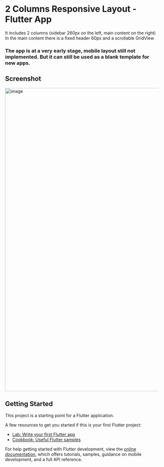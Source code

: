 # 2 Columns Responsive Layout - Flutter App

It includes 2 columns (sidebar 260px on the left, main content on the right)
In the main content there is a fixed header 60px and a scrollable GridView

### The app is at a very early stage, mobile layout still not implemented. But it can still be used as a blank template for new apps.

## Screenshot

<img width="993" alt="image" src="https://github.com/mattracx/2_columns_layout/assets/1215814/8cfa87a0-5bb9-43dc-b558-ae695f43e828">


## Getting Started

This project is a starting point for a Flutter application.

A few resources to get you started if this is your first Flutter project:

- [Lab: Write your first Flutter app](https://docs.flutter.dev/get-started/codelab)
- [Cookbook: Useful Flutter samples](https://docs.flutter.dev/cookbook)

For help getting started with Flutter development, view the
[online documentation](https://docs.flutter.dev/), which offers tutorials,
samples, guidance on mobile development, and a full API reference.
